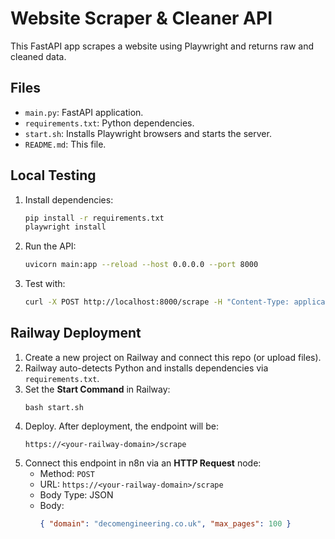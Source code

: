 # Website Scraper & Cleaner API

This FastAPI app scrapes a website using Playwright and returns raw and cleaned data.

## Files

- `main.py`: FastAPI application.
- `requirements.txt`: Python dependencies.
- `start.sh`: Installs Playwright browsers and starts the server.
- `README.md`: This file.

## Local Testing

1. Install dependencies:
   ```bash
   pip install -r requirements.txt
   playwright install
   ```
2. Run the API:
   ```bash
   uvicorn main:app --reload --host 0.0.0.0 --port 8000
   ```
3. Test with:
   ```bash
   curl -X POST http://localhost:8000/scrape -H "Content-Type: application/json" -d '{"domain":"decomengineering.co.uk","max_pages":10}'
   ```

## Railway Deployment

1. Create a new project on Railway and connect this repo (or upload files).
2. Railway auto-detects Python and installs dependencies via `requirements.txt`.
3. Set the **Start Command** in Railway:
   ```
   bash start.sh
   ```
4. Deploy. After deployment, the endpoint will be:
   ```
   https://<your-railway-domain>/scrape
   ```
5. Connect this endpoint in n8n via an **HTTP Request** node:
   - Method: `POST`
   - URL: `https://<your-railway-domain>/scrape`
   - Body Type: JSON
   - Body:
     ```json
     { "domain": "decomengineering.co.uk", "max_pages": 100 }
     ```
